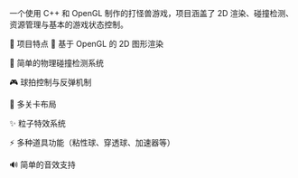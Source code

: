 一个使用 C++ 和 OpenGL 制作的打怪兽游戏，项目涵盖了 2D 渲染、碰撞检测、资源管理与基本的游戏状态控制。

🚀 项目特点
🎨 基于 OpenGL 的 2D 图形渲染

🧠 简单的物理碰撞检测系统

🎮 球拍控制与反弹机制

🧱 多关卡布局

✨ 粒子特效系统

⚡ 多种道具功能（粘性球、穿透球、加速器等）

🔊 简单的音效支持
